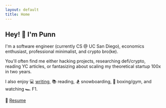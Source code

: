 ```yaml
--- 
layout: default
title: Home
--- 
```


## Hey! 👋 I'm Punn 

I'm a software engineer (currently CS @ UC San Diego), economics enthusiast, professional minimalist, and crypto bro(ke). 

You'll often find me either hacking projects, researching defi/crypto, reading YC articles, or fantasizing about scaling my theoretical startup 100x in two years. 

I also enjoy 💻 [writing](/blog.html), 📚 reading, 🏂 snowboarding, 🥊 boxing/gym, and watching 🏎 F1.

📝 [Resume](https://docs.google.com/document/d/1AHNIx7ovcBYcY4xoI_lnken3RT5Ryp_Vbpo9iJvDeY0/edit?usp=sharing) 




